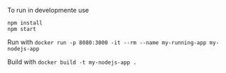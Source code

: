 To run in developmente use
```
npm install
npm start
```

Run with
`docker run -p 8080:3000 -it --rm --name my-running-app my-nodejs-app`

Build with
`docker build -t my-nodejs-app .`
